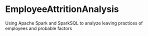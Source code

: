 # EmployeeAttritionAnalysis
Using Apache Spark and SparkSQL to analyze leaving practices of employees and probable factors
